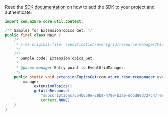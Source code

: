 Read the [SDK documentation](https://github.com/Azure/azure-sdk-for-java/blob/azure-resourcemanager-eventgrid_1.1.0/sdk/eventgrid/azure-resourcemanager-eventgrid/README.md) on how to add the SDK to your project and authenticate.

```java
import com.azure.core.util.Context;

/** Samples for ExtensionTopics Get. */
public final class Main {
    /*
     * x-ms-original-file: specification/eventgrid/resource-manager/Microsoft.EventGrid/stable/2021-12-01/examples/ExtensionTopics_Get.json
     */
    /**
     * Sample code: ExtensionTopics_Get.
     *
     * @param manager Entry point to EventGridManager.
     */
    public static void extensionTopicsGet(com.azure.resourcemanager.eventgrid.EventGridManager manager) {
        manager
            .extensionTopics()
            .getWithResponse(
                "subscriptions/5b4b650e-28b9-4790-b3ab-ddbd88d727c4/resourceGroups/examplerg/providers/microsoft.storage/storageaccounts/exampleResourceName/providers/Microsoft.eventgrid/extensionTopics/default",
                Context.NONE);
    }
}
```
